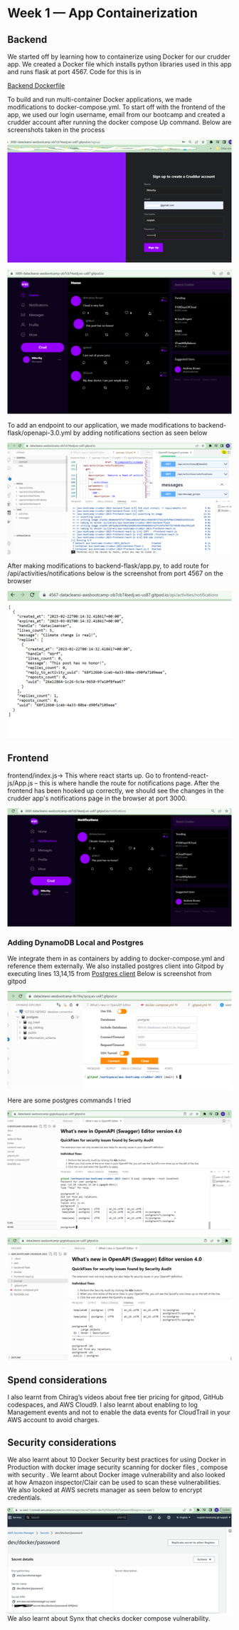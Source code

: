 # Week 1 — App Containerization

## Backend
We started off by learning how to containerize using Docker for our crudder app. We created a Docker file which installs python libraries used in this app and runs flask at port 4567. Code for this is in

[Backend Dockerfile](https://github.com/DataCleansingEnthusiast/aws-bootcamp-cruddur-2023/blob/main/backend-flask/Dockerfile)

To build and run multi-container Docker applications, we made modifications to docker-compose.yml. To start off with the frontend of the app, we used our login username, email from our bootcamp and created a crudder account after running the docker compose Up command.
Below are screenshots taken in the process

![Crudder acct Signing up](assets/week1_Crudder_accountSignup1.png)

![Cruddr Signed In](assets/week1_Crudder_accountSignedUp.png)

To add an endpoint to our application, we made modifications to backend-flask/openapi-3.0.yml by adding notifications section as seen below

![Adding Endpoint](assets/week1_preview_api.png)

After making modifications to backend-flask/app.py, to add route for /api/activities/notifications below is the screenshot from port 4567 on the browser

![Backend JSON](assets/week1_Notifications_backendJSON.png)

## Frontend
frontend/index.js-> This where react starts up.
Go to frontend-react-js/App.js – this is where handle the route for notifications page. After the frontend has been hooked up correctly, we should see the changes in the crudder app's notifications page in the browser at port 3000. 

![Notifications](assets/week1_NotificationsFeedPage.png)

### Adding DynamoDB Local and Postgres
We integrate them in as containers by adding to docker-compose.yml and reference them externally. We also installed postgres client into Gitpod by executing lines 13,14,15 from [Postgres client](https://github.com/DataCleansingEnthusiast/aws-bootcamp-cruddur-2023/blob/main/.gitpod.yml)
Below is screenshot from gitpod

![postgres connect](assets/week1_postgresConnect.png)

Here are some postgres commands I tried

![postgres commands](assets/week1_postgresCommand1.png)

![postgres more commands](assets/week1_postgresCommand2.png)


## Spend considerations
I also learnt from Chirag’s videos about free tier pricing for gitpod, GitHub codespaces, and AWS Cloud9. I also learnt about enabling to log Management events and not to enable the data events for CloudTrail in your AWS account to avoid charges.

## Security considerations
We also learnt about 10 Docker Security best practices for using Docker in Production with docker image security scanning for docker files , compose with security . We learnt about Docker image vulnerability and also looked at how Amazon inspector/Clair can be used to scan these vulnerabilities. We also looked at AWS secrets manager as seen below to encrypt credentials.

![AWS secrets Manager](assets/week1_AWSSecretsManager.PNG)
We also learnt about Synx that checks docker compose vulnerability.

